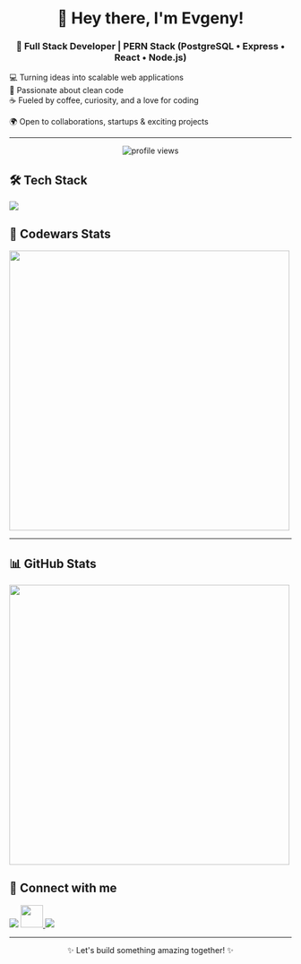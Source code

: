 <h1 align="center">👋 Hey there, I'm Evgeny!</h1>  
<h3 align="center">🚀 Full Stack Developer | PERN Stack (PostgreSQL • Express • React • Node.js)</h3>  


💻 Turning ideas into scalable web applications  
🎨 Passionate about clean code  
☕ Fueled by coffee, curiosity, and a love for coding  

🌍 Open to collaborations, startups & exciting projects  

---
<p align="center">
  <img src="https://komarev.com/ghpvc/?username=evgenycodes&label=Profile%20views&color=0e75b6&style=flat" alt="profile views"/>
</p>


## 🛠️ Tech Stack  

<p>
  <img src="https://skillicons.dev/icons?i=react,redux,ts,js,html,css,sass,nodejs,express,postgres,docker,jest" />
</p>

## 🚀 Codewars Stats  
<p>
  <img src="https://github.r2v.ch/codewars?user=evgenycodes&stroke=%23DD0000" width="500" />
</p>

---

## 📊 GitHub Stats  
<p>
  <img src="https://github-readme-stats.vercel.app/api?username=evgenycodes&show_icons=true&theme=radical" width="500" />
</p>


## 🤝 Connect with me  

<p align="left">
  <a href="https://www.linkedin.com/in/evgeny-shamov" target="_blank"><img src="https://skillicons.dev/icons?i=linkedin" /></a>  
  <a href="https://t.me/evgenys1"  target="_blank">
  <img src="https://upload.wikimedia.org/wikipedia/commons/8/82/Telegram_logo.svg" width="40" height="40"/>
</a>  
  <a href="mailto:evgenyshamov.jobs@gmail.com" target="_blank"><img src="https://skillicons.dev/icons?i=gmail" /></a>   
</p>

---
<p align="center">✨ Let's build something amazing together! ✨</p>

